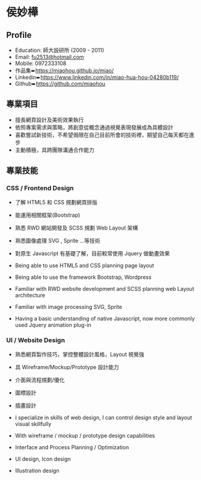 # 侯妙樺

## Profile
* Education: 師大設研所 (2009 - 2011)
* Email: fu2513@hotmail.com
* Mobile: 0972333108
*  作品集➨https://miaohou.github.io/miao/
*  Linkedin➨https://www.linkedin.com/in/miao-hua-hou-04280b119/
*  Github➨https://github.com/miaohou

## 專業項目
* 擅長網頁設計及美術效果執行
* 依照專案需求與策略，將創意從概念通過視覺表現發展成為具體設計
* 喜歡嘗試新技術，不希望侷限在自己目前所會的技術裡，期望自己每天都在進步
* 主動積極，具跨團隊溝通合作能力


## 專業技能
### CSS / Frontend Design 
* 了解 HTML5 和 CSS 規劃網頁排版
* 能運用相關框架(Bootstrap)
* 熟悉 RWD 網站開發及 SCSS 規劃 Web Layout 架構
* 熟悉圖像處理 SVG , Sprite ...等技術
* 對原生 Javascript 有基礎了解，目前較常使用 Jquery 做動畫效果

* Being able to use HTML5 and CSS planning page layout
* Being able to use the framework Bootstrap, Wordpress
* Familiar with RWD website development and SCSS planning web Layout architecture
* Familiar with image processing SVG, Sprite
* Having a basic understanding of native Javascript, now more commonly used Jquery animation plug-in

### UI / Website Design 
* 熟悉網頁製作技巧，掌控整體設計風格，Layout 視覺強
* 具 Wireframe/Mockup/Prototype 設計能力
* 介面與流程規劃/優化
* 圖標設計 
* 插畫設計

* I specialize in skills of web design, I can control design style and layout visual skillfully
* With wireframe / mockup / prototype design capabilities
* Interface and Process Planning / Optimization
* UI design, Icon design
* Illustration design

